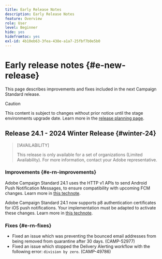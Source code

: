 ```yaml
---
title: Early Release Notes
description: Early Release Notes
feature: Overview
role: User
level: Beginner
hide: yes
hidefromtoc: yes
exl-id: 4b10eb63-3fea-438e-a1a7-25fbf7b0e5b0
---
```


# Early release notes {#e-new-release}

This page describes improvements and fixes included in the next Campaign Standard release.

>[!CAUTION]
>
> This content is subject to changes without prior notice until the stage environments upgrade date. Learn more in the [release planning page](../../rn/using/release-planning.md).

## Release 24.1 - 2024 Winter Release {#winter-24}

>[!AVAILABILITY]
>
>This release is only available for a set of organizations (Limited Availability). For more information, contact your Adobe representative.

### Improvements {#e-rn-improvements}

Adobe Campaign Standard 24.1 uses the HTTP v1 APIs to send Android Push Notification Messages, to ensure compatibility with upcoming FCM changes. Learn more in [this technote](../../administration/using/push-technote.md).

Adobe Campaign Standard 24.1 now supports p8 authentication certificates for iOS push notifications. Your implementation must be adapted to activate these changes. Learn more in [this technote](../../administration/using/push-technote.md). 


### Fixes {#e-rn-fixes}

* Fixed an issue which was preventing the bounced email addresses from being removed from quarantine after 30 days. (CAMP-52977)
* Fixed an issue which stopped the Delivery Alerting workflow with the following error: `division by zero`. (CAMP-49786)
